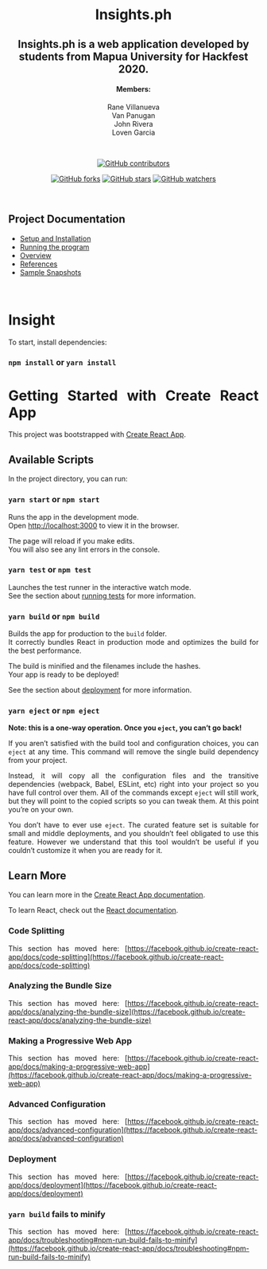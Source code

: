 <div align="center">

# Insights.ph

## Insights.ph is a web application developed by students from Mapua University for Hackfest 2020.
<a>
</a>

#### Members:
Rane Villanueva<br>
Van Panugan<br>
John Rivera<br>
Loven Garcia<br>

<br>

[![GitHub contributors](https://img.shields.io/github/contributors/CoDev-20/Covid19Chatbot.svg)](https://github.com/Kahit-Ano/Insight)

[![GitHub forks](https://img.shields.io/github/forks/CoDev-20/Covid19Chatbot.svg?style=social&label=Fork&maxAge=2592000)](https://github.com/Kahit-Ano/Insight)
[![GitHub stars](https://img.shields.io/github/stars/CoDev-20/Covid19Chatbot.svg?style=social&label=Star&maxAge=2592000)](https://github.com/Kahit-Ano/Insight)
[![GitHub watchers](https://img.shields.io/github/watchers/CoDev-20/Covid19Chatbot.svg?style=social&label=Watch&maxAge=2592000)](https://github.com/Kahit-Ano/Insight)

 </div>
<br>


## Project Documentation
* [Setup and Installation](#setup-and-installation)
* [Running the program](#running-the-program)
* [Overview](#overview)
* [References](#references)
* [Sample Snapshots](#sample-snapshots)


<br>
<div style='text-align: justify;'>



# Insight

To start, install dependencies:

### `npm install` or `yarn install`

# Getting Started with Create React App

This project was bootstrapped with [Create React App](https://github.com/facebook/create-react-app).

## Available Scripts

In the project directory, you can run:

### `yarn start` or `npm start`

Runs the app in the development mode.\
Open [http://localhost:3000](http://localhost:3000) to view it in the browser.

The page will reload if you make edits.\
You will also see any lint errors in the console.

### `yarn test` or `npm test`

Launches the test runner in the interactive watch mode.\
See the section about [running tests](https://facebook.github.io/create-react-app/docs/running-tests) for more information.

### `yarn build` or `npm build`

Builds the app for production to the `build` folder.\
It correctly bundles React in production mode and optimizes the build for the best performance.

The build is minified and the filenames include the hashes.\
Your app is ready to be deployed!

See the section about [deployment](https://facebook.github.io/create-react-app/docs/deployment) for more information.

### `yarn eject` or `npm eject`

**Note: this is a one-way operation. Once you `eject`, you can’t go back!**

If you aren’t satisfied with the build tool and configuration choices, you can `eject` at any time. This command will remove the single build dependency from your project.

Instead, it will copy all the configuration files and the transitive dependencies (webpack, Babel, ESLint, etc) right into your project so you have full control over them. All of the commands except `eject` will still work, but they will point to the copied scripts so you can tweak them. At this point you’re on your own.

You don’t have to ever use `eject`. The curated feature set is suitable for small and middle deployments, and you shouldn’t feel obligated to use this feature. However we understand that this tool wouldn’t be useful if you couldn’t customize it when you are ready for it.

## Learn More

You can learn more in the [Create React App documentation](https://facebook.github.io/create-react-app/docs/getting-started).

To learn React, check out the [React documentation](https://reactjs.org/).

### Code Splitting

This section has moved here: [https://facebook.github.io/create-react-app/docs/code-splitting](https://facebook.github.io/create-react-app/docs/code-splitting)

### Analyzing the Bundle Size

This section has moved here: [https://facebook.github.io/create-react-app/docs/analyzing-the-bundle-size](https://facebook.github.io/create-react-app/docs/analyzing-the-bundle-size)

### Making a Progressive Web App

This section has moved here: [https://facebook.github.io/create-react-app/docs/making-a-progressive-web-app](https://facebook.github.io/create-react-app/docs/making-a-progressive-web-app)

### Advanced Configuration

This section has moved here: [https://facebook.github.io/create-react-app/docs/advanced-configuration](https://facebook.github.io/create-react-app/docs/advanced-configuration)

### Deployment

This section has moved here: [https://facebook.github.io/create-react-app/docs/deployment](https://facebook.github.io/create-react-app/docs/deployment)

### `yarn build` fails to minify

This section has moved here: [https://facebook.github.io/create-react-app/docs/troubleshooting#npm-run-build-fails-to-minify](https://facebook.github.io/create-react-app/docs/troubleshooting#npm-run-build-fails-to-minify)
